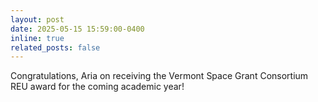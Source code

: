 ```yaml
---
layout: post
date: 2025-05-15 15:59:00-0400
inline: true
related_posts: false
---
```


Congratulations, Aria on receiving the Vermont Space Grant Consortium REU award for the coming academic year!
